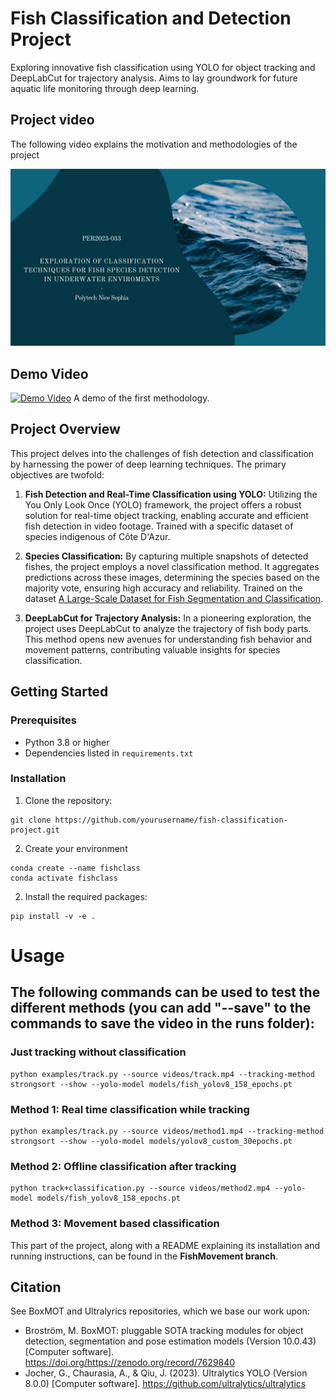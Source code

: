 # Fish Classification and Detection Project

Exploring innovative fish classification using YOLO for object tracking and DeepLabCut for trajectory analysis. Aims to lay groundwork for future aquatic life monitoring through deep learning.

## Project video

The following video explains the motivation and methodologies of the project

[![Exploration of classification techniques for fish species detection in underwater enviroments](https://github.com/dagos99/Fish-Tracking/blob/main/assets/images/thumbnail.jpg)](https://www.youtube.com/watch?v=q6aBy1VgHOA)


## Demo Video

[![Demo Video](https://youtu.be/CnK_N_VXnho/0.jpg)](https://youtu.be/CnK_N_VXnho) A demo of the first methodology.

## Project Overview

This project delves into the challenges of fish detection and classification by harnessing the power of deep learning techniques. The primary objectives are twofold:

1. **Fish Detection and Real-Time Classification using YOLO:** Utilizing the You Only Look Once (YOLO) framework, the project offers a robust solution for real-time object tracking, enabling accurate and efficient fish detection in video footage. Trained with a specific dataset of species indigenous of Côte D'Azur. 

2. **Species Classification:** By capturing multiple snapshots of detected fishes, the project employs a novel classification method. It aggregates predictions across these images, determining the species based on the majority vote, ensuring high accuracy and reliability. Trained on the dataset [A Large-Scale Dataset for Fish Segmentation and Classification](https://ieeexplore.ieee.org/document/9259867).

3. **DeepLabCut for Trajectory Analysis:** In a pioneering exploration, the project uses DeepLabCut to analyze the trajectory of fish body parts. This method opens new avenues for understanding fish behavior and movement patterns, contributing valuable insights for species classification.

## Getting Started

### Prerequisites

- Python 3.8 or higher
- Dependencies listed in `requirements.txt`

### Installation

1. Clone the repository:
```
git clone https://github.com/yourusername/fish-classification-project.git
```
2. Create your environment
```
conda create --name fishclass
conda activate fishclass
```
2. Install the required packages:
```
pip install -v -e .
```

# Usage

## The following commands can be used to test the different methods (you can add "--save" to the commands to save the video in the runs folder):

### Just tracking without classification
```
python examples/track.py --source videos/track.mp4 --tracking-method strongsort --show --yolo-model models/fish_yolov8_158_epochs.pt 
```

### Method 1: Real time classification while tracking
```
python examples/track.py --source videos/method1.mp4 --tracking-method strongsort --show --yolo-model models/yolov8_custom_30epochs.pt 
```

### Method 2: Offline classification after tracking 
```
python track+classification.py --source videos/method2.mp4 --yolo-model models/fish_yolov8_158_epochs.pt
```
### Method 3: Movement based classification
This part of the project, along with a README explaining its installation and running instructions, can be found in the **FishMovement branch**.



## Citation
See BoxMOT and Ultralyrics repositories, which we base our work upon: 
- Broström, M. BoxMOT: pluggable SOTA tracking modules for object detection, segmentation and pose estimation models (Version 10.0.43) [Computer software]. https://doi.org/https://zenodo.org/record/7629840
- Jocher, G., Chaurasia, A., & Qiu, J. (2023). Ultralytics YOLO (Version 8.0.0) [Computer software]. https://github.com/ultralytics/ultralytics

